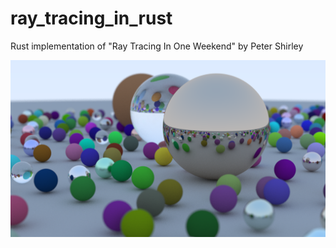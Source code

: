 # ray_tracing_in_rust
Rust implementation of "Ray Tracing In One Weekend" by Peter Shirley 


![](./image_new.png)
